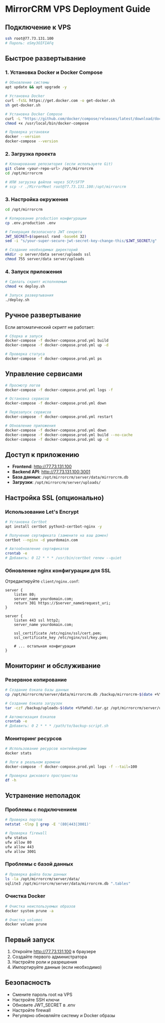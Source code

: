 # MirrorCRM VPS Deployment Guide

## Подключение к VPS

```bash
ssh root@77.73.131.100
# Пароль: oSmy3OIFIAFq
```

## Быстрое развертывание

### 1. Установка Docker и Docker Compose

```bash
# Обновление системы
apt update && apt upgrade -y

# Установка Docker
curl -fsSL https://get.docker.com -o get-docker.sh
sh get-docker.sh

# Установка Docker Compose
curl -L "https://github.com/docker/compose/releases/latest/download/docker-compose-$(uname -s)-$(uname -m)" -o /usr/local/bin/docker-compose
chmod +x /usr/local/bin/docker-compose

# Проверка установки
docker --version
docker-compose --version
```

### 2. Загрузка проекта

```bash
# Клонирование репозитория (если используете Git)
git clone <your-repo-url> /opt/mirrorcrm
cd /opt/mirrorcrm

# ИЛИ загрузка файлов через SCP/SFTP
# scp -r ./MirrorMeet root@77.73.131.100:/opt/mirrorcrm
```

### 3. Настройка окружения

```bash
cd /opt/mirrorcrm

# Копирование production конфигурации
cp .env.production .env

# Генерация безопасного JWT секрета
JWT_SECRET=$(openssl rand -base64 32)
sed -i "s/your-super-secure-jwt-secret-key-change-this/$JWT_SECRET/g" .env

# Создание необходимых директорий
mkdir -p server/data server/uploads ssl
chmod 755 server/data server/uploads
```

### 4. Запуск приложения

```bash
# Сделать скрипт исполняемым
chmod +x deploy.sh

# Запуск развертывания
./deploy.sh
```

## Ручное развертывание

Если автоматический скрипт не работает:

```bash
# Сборка и запуск
docker-compose -f docker-compose.prod.yml build
docker-compose -f docker-compose.prod.yml up -d

# Проверка статуса
docker-compose -f docker-compose.prod.yml ps
```

## Управление сервисами

```bash
# Просмотр логов
docker-compose -f docker-compose.prod.yml logs -f

# Остановка сервисов
docker-compose -f docker-compose.prod.yml down

# Перезапуск сервисов
docker-compose -f docker-compose.prod.yml restart

# Обновление приложения
docker-compose -f docker-compose.prod.yml down
docker-compose -f docker-compose.prod.yml build --no-cache
docker-compose -f docker-compose.prod.yml up -d
```

## Доступ к приложению

- **Frontend**: http://77.73.131.100
- **Backend API**: http://77.73.131.100:3001
- **База данных**: `/opt/mirrorcrm/server/data/mirrorcrm.db`
- **Загрузки**: `/opt/mirrorcrm/server/uploads/`

## Настройка SSL (опционально)

### Использование Let's Encrypt

```bash
# Установка Certbot
apt install certbot python3-certbot-nginx -y

# Получение сертификата (замените на ваш домен)
certbot --nginx -d yourdomain.com

# Автообновление сертификатов
crontab -e
# Добавить: 0 12 * * * /usr/bin/certbot renew --quiet
```

### Обновление nginx конфигурации для SSL

Отредактируйте `client/nginx.conf`:

```nginx
server {
    listen 80;
    server_name yourdomain.com;
    return 301 https://$server_name$request_uri;
}

server {
    listen 443 ssl http2;
    server_name yourdomain.com;
    
    ssl_certificate /etc/nginx/ssl/cert.pem;
    ssl_certificate_key /etc/nginx/ssl/key.pem;
    
    # ... остальная конфигурация
}
```

## Мониторинг и обслуживание

### Резервное копирование

```bash
# Создание бэкапа базы данных
cp /opt/mirrorcrm/server/data/mirrorcrm.db /backup/mirrorcrm-$(date +%Y%m%d).db

# Создание бэкапа загрузок
tar -czf /backup/uploads-$(date +%Y%m%d).tar.gz /opt/mirrorcrm/server/uploads/

# Автоматизация бэкапов
crontab -e
# Добавить: 0 2 * * * /path/to/backup-script.sh
```

### Мониторинг ресурсов

```bash
# Использование ресурсов контейнерами
docker stats

# Логи в реальном времени
docker-compose -f docker-compose.prod.yml logs -f --tail=100

# Проверка дискового пространства
df -h
```

## Устранение неполадок

### Проблемы с подключением

```bash
# Проверка портов
netstat -tlnp | grep -E '(80|443|3001)'

# Проверка firewall
ufw status
ufw allow 80
ufw allow 443
ufw allow 3001
```

### Проблемы с базой данных

```bash
# Проверка файла базы данных
ls -la /opt/mirrorcrm/server/data/
sqlite3 /opt/mirrorcrm/server/data/mirrorcrm.db ".tables"
```

### Очистка Docker

```bash
# Очистка неиспользуемых образов
docker system prune -a

# Очистка volumes
docker volume prune
```

## Первый запуск

1. Откройте http://77.73.131.100 в браузере
2. Создайте первого администратора
3. Настройте роли и разрешения
4. Импортируйте данные (если необходимо)

## Безопасность

- Смените пароль root на VPS
- Настройте SSH ключи
- Обновите JWT_SECRET в .env
- Настройте firewall
- Регулярно обновляйте систему и Docker образы
